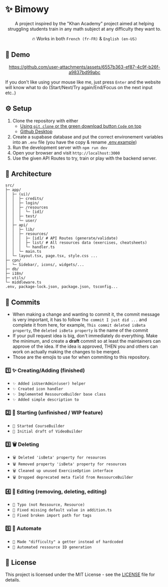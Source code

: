 # ✨ Bimowy

<div align="center">
   
A project inspired by the "Khan Academy" project aimed at helping struggling students train in any math subject at any difficulty they want to.

🔥 Works in both `French (fr-FR)` & `English (en-US)`

</div>

## 🎥 Demo

<div align="center">

https://github.com/user-attachments/assets/6557b363-ef87-4c9f-b26f-a9837bd99abc

</div>
If you don't like using your mouse like me, just press <code>Enter</code> and the website will know what to do (Start/Next/Try again/End/Focus on the next input etc..)

## ⚙️ Setup

1. Clone the repository with either
   - [Using `git clone` or the green download button `Code` on top](https://docs.github.com/en/repositories/creating-and-managing-repositories/cloning-a-repository)
   - [Github Desktop](https://github.com/apps/desktop)
2. Create a supabase database and put the correct environement variables into an `.env` file (you have the copy & rename [.env.example](.env.example))
3. Run the development server with `npm run dev`
4. Open your browser and visit `http://localhost:3000`
5. Use the given API Routes to try, train or play with the backend server.

## 📁 Architecture

```plaintext
src/
├─ app/
│  ├─ (ui)/
│  │  ├─ credits/
│  │  ├─ login/
│  │  ├─ /resources
│  │  │  └─ [id]/
│  │  ├─ test/
│  │  └─ user/
│  ├─ api/
│  │  ├─ lib/
│  │  ├─ resources/
│  │  │  ├─ [id]/ # API Routes (generate/validate)
│  │  │  ├─ list/ # All resources data (exercises, cheatsheets)
│  │  │  └─ handler.ts
│  │  └─ main.ts
│  └─ layout.tsx, page.tsx, style.css ...
├─ cpn/
│  └─ Sidebar/, icons/, widgets/...
├─ db/
├─ i18n/
├─ utils/
└─ middleware.ts
.env, package-lock.json, package.json, tsconfig...
```

## 🤝 Commits

- When making a change and wanting to commit it, the commit message is very important, it has to follow `The commit I just did ...` and complete it from here, for example, `This commit deleted isBeta property`, the `deleted isBeta property` is the name of the commit
- If your pull request idea is big, don't immediately do everything. Make the minimum, and create a **draft** commit so at least the maintainers can approve of the idea. If the idea is approved, THEN you and others can work on actually making the changes to be merged.
- Those are the emojis to use for when commiting to this repository.

### 1️⃣ ✨ Creating/Adding (finished)

- `✨ Added isUserAdmin(user) helper`
- `✨ Created icon handler`
- `✨ Implemented RessourceBuilder base class`
- `✨ Added simple description to`

### 2️⃣ 🐣 Starting (unfinished / WIP feature)

- `🐣 Started CourseBuilder`
- `🐣 Initial draft of VideoBuilder`

### 3️⃣ 🗑️ Deleting

- `🗑️ Deleted 'isBeta' property for resources`
- `🗑️ Removed property 'isBeta' property for resources`
- `🗑️ Cleaned up unused ExerciseOption interface`
- `🗑️ Dropped deprecated meta field from RessourceBuilder`

### 4️⃣ 🐛 Editing (removing, deleting, editing)

- `🐛 Typo (not Ressource, Resource)`
- `🐛 Fixed missing default value in addition.ts`
- `🐛 Fixed broken import path for tags`

### 5️⃣ 🤖 Automate

- `🤖 Made "difficulty" a getter instead of hardcoded`
- `🤖 Automated ressource ID generation`

## 📄 License

This project is licensed under the MIT License - see the
[LICENSE](LICENSE) file for details.
